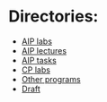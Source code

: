 <h1>Directories:</h1>
<ul>
    <li><a href="https://github.com/Jacobeaen/C/tree/master/labs_god">AIP labs</a></li>
    <li><a href="https://github.com/Jacobeaen/C/tree/master/labs_god">AIP lectures</a></li>
    <li><a href="https://github.com/Jacobeaen/C/tree/master/labs_god">AIP tasks</a></li>
    <li><a href="https://github.com/Jacobeaen/C/tree/master/labs_god">CP labs</a></li>
    <li><a href="https://github.com/Jacobeaen/C/tree/master/labs_god">Other programs</a></li>
    <li><a href="https://github.com/Jacobeaen/C/tree/master/labs_god">Draft</a></li>
</ul>
